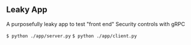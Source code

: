 ## Leaky App

A purposefully leaky app to test "front end" Security controls with gRPC

`$ python ./app/server.py`
`$ python ./app/client.py`
